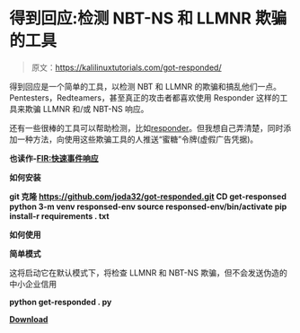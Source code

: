 # 得到回应:检测 NBT-NS 和 LLMNR 欺骗的工具

> 原文：<https://kalilinuxtutorials.com/got-responded/>

得到回应是一个简单的工具，以检测 NBT 和 LLMNR 的欺骗和搞乱他们一点。Pentesters，Redteamers，甚至真正的攻击者都喜欢使用 Responder 这样的工具来欺骗 LLMNR 和/或 NBT-NS 响应。

还有一些很棒的工具可以帮助检测，比如[responder](https://github.com/codeexpress/respounder)。但我想自己弄清楚，同时添加一种方法，向使用这些欺骗工具的人推送“蜜糖”令牌(虚假广告凭据)。

**也读作-[FIR:快速事件响应](https://kalilinuxtutorials.com/fir-fast-incident-response/)**

**如何安装**

**git 克隆 https://github.com/joda32/got-responded.git
CD get-responsed
python 3-m venv responsed-env
source responsed-env/bin/activate
pip install-r requirements . txt**

**如何使用**

**简单模式**

这将启动它在默认模式下，将检查 LLMNR 和 NBT-NS 欺骗，但不会发送伪造的中小企业信用

**python get-responded . py**

[**Download**](https://github.com/joda32/got-responded)